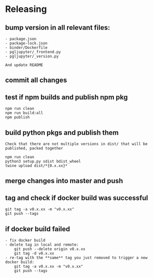 # Releasing

## bump version in **all** relevant files:

    - package.json
    - package-lock.json
    - binder/Dockerfile
    - pgljupyter/_frontend.py
    - pgljupyter/_version.py

    And update README

## commit all changes

## test if npm builds and publish npm pkg

    npm run clean
    npm run build:all
    npm publish

## build python pkgs and publish them

    Check that there are not multiple versions in dist/ that will be published, packed together

    npm run clean
    python3 setup.py sdist bdist_wheel
    twine upload dist/*{0.x.xx}*

## merge changes into master and push

## tag and check if docker build was successful

    git tag -a v0.x.xx -m "v0.x.xx"
    git push --tags

## if docker build failed

    - fix docker build
    - delete tag in local and remote:
        git push --delete origin v0.x.xx
        git tag -d v0.x.xx
    - re-tag with the **same** tag you just removed to trigger a new docker build:
        git tag -a v0.x.xx -m "v0.x.xx"
        git push --tags
